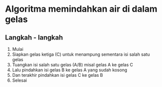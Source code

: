 # Algoritma memindahkan air di dalam gelas

## Langkah - langkah
1. Mulai
2. Siapkan gelas ketiga (C) untuk menampung sementara isi salah satu gelas
3. Tuangkan isi salah satu gelas (A/B) misal gelas A ke gelas C
4. Lalu pindahkan isi gelas B ke gelas A yang sudah kosong
5. Dan terakhir pindahkan isi gelas C ke gelas B
6. Selesai